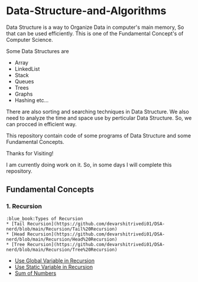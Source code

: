 # Data-Structure-and-Algorithms
Data Structure is a way to Organize Data in computer's main memory, So that can be used efficiently. This is one of the Fundamental Concept's of Computer Science.

Some Data Structures are
* Array
* LinkedList
* Stack
* Queues
* Trees
* Graphs
* Hashing
etc...

There are also sorting and searching techniques in Data Structure. We also need to analyze the time and space use by perticular Data Structure. So, we can procced in efficient way.

This repository contain code of some programs of Data Structure and some Fundamental Concepts.

Thanks for Visiting!

I am currently doing work on it. So, in some days I will complete this repository.

## Fundamental Concepts
### 1. Recursion
    :blue_book:Types of Recursion
    * [Tail Recursion](https://github.com/devarshitrivedi01/DSA-nerd/blob/main/Recursion/Tail%20Recursion)
    * [Head Recursion](https://github.com/devarshitrivedi01/DSA-nerd/blob/main/Recursion/Head%20Recursion)
    * [Tree Recursion](https://github.com/devarshitrivedi01/DSA-nerd/blob/main/Recursion/Tree%20Recursion)
  * [Use Global Variable in Recursion](https://github.com/devarshitrivedi01/DSA-nerd/blob/main/Recursion/Use%20Global%20Variable%20in%20Recursion)
  * [Use Static Variable in Recursion](https://github.com/devarshitrivedi01/DSA-nerd/blob/main/Recursion/Use%20Static%20Variable%20in%20Recursion)
  * [Sum of Numbers](https://github.com/devarshitrivedi01/DSA-nerd/blob/main/Recursion/Sum%20of%20Numbers)
